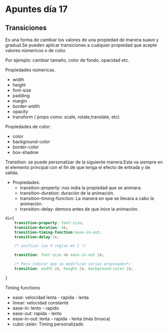 # Apuntes día 17

## Transiciones

Es una forma de cambiar los valores de una propiedad de manera suave y gradual.Se pueden aplicar transiciones a cualquier propiedad que acepte valores númericos o de color.

Por ejemplo: cambiar tamaño, color de fondo, opacidad etc.

Propiedades númericas.
 - width
 - height
 - font-size
 - padding
 - margin
 - border-width
 - opacity
 - transform ( props como: scale, rotate,translate, etc)

 Propiedades de color: 
  - color
  - background-color
  - border-color
  - box-shadow

Transition: se puede personalizar de la siguiente manera.Esta va siempre en el elemento principal con el fin de que tenga el efecto de entrada y de salida.
   - Propiedades:
       - transition-property: nos india la propiedad que se animara.
       - transition-duration: duración de la animación.
       - transition-timing-function: La manera en que se llevara a cabo la animación.
       - transition-delay: demora antes de que inice la animación.

```css
div{
    transition-property: font-size;
    transition-duration: 4s;
    transition-timing-function:ease-in-out;
    transition-delay:2s;

    /* unificar las 4 reglas en 1 */

    transition: font-size 4s ease-in-out 2s;

    /* Para indicar que se modifican varias propieades*/
    transition: width 2s, height 2s, background-color 2s;
        
}
``` 

Timing functions
- ease: velocidad lenta - rapida - lenta
- linear: velocidad constante
- ease-in: lento - rapido
- ease-out: rapida - lento
- ease-in-out: lenta - rapida - lenta (más brusca)
- cubic-zeier: Timing personalizado